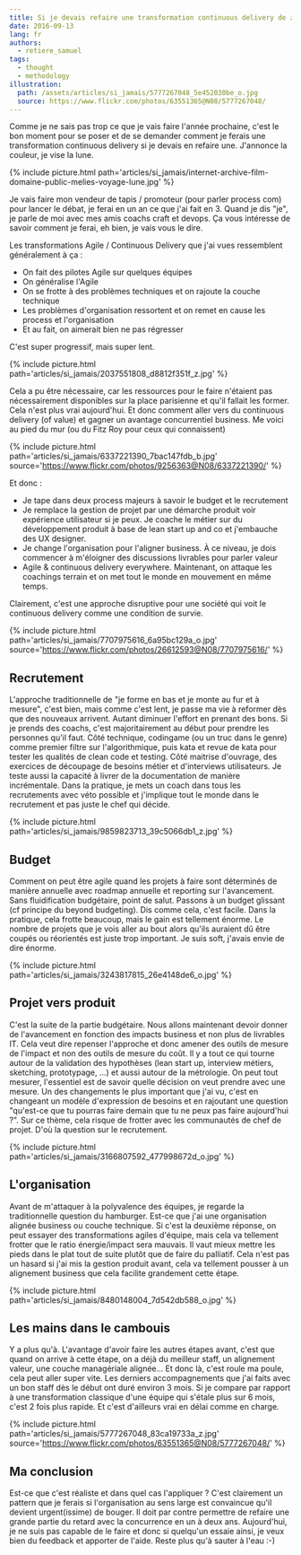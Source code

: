 ```yaml
---
title: Si je devais refaire une transformation continuous delivery de zéro
date: 2016-09-13
lang: fr
authors:
  - retiere_samuel
tags:
  - thought
  - methodology
illustration:
  path: /assets/articles/si_jamais/5777267048_5e452030be_o.jpg
  source: https://www.flickr.com/photos/63551365@N08/5777267048/
---
```


Comme je ne sais pas trop ce que je vais faire l'année prochaine, c'est le bon moment pour se poser et de se demander comment je ferais une transformation continuous delivery si je devais en refaire une. J'annonce la couleur, je vise la lune.

{% include picture.html path='articles/si_jamais/internet-archive-film-domaine-public-melies-voyage-lune.jpg' %}

Je vais faire mon vendeur de tapis / promoteur (pour parler process com) pour lancer le débat, je ferai en un an ce que j'ai fait en 3. Quand je dis "je", je parle de moi avec mes amis coachs craft et devops. Ça vous intéresse de savoir comment je ferai, eh bien, je vais vous le dire.

Les transformations Agile / Continuous Delivery que j'ai vues ressemblent généralement à ça :

- On fait des pilotes Agile sur quelques équipes
- On généralise l'Agile
- On se frotte à des problèmes techniques et on rajoute la couche technique
- Les problèmes d'organisation ressortent et on remet en cause les process et l'organisation
- Et au fait, on aimerait bien ne pas régresser

C'est super progressif, mais super lent.

{% include picture.html
    path='articles/si_jamais/2037551808_d8812f351f_z.jpg'
%}

Cela a pu être nécessaire, car les ressources pour le faire n'étaient pas nécessairement disponibles sur la place parisienne et qu'il fallait les former. Cela n'est plus vrai aujourd'hui. Et donc comment aller vers du continuous delivery (of value) et gagner un avantage concurrentiel business. Me voici au pied du mur (ou du Fitz Roy pour ceux qui connaissent)

{% include picture.html
    path='articles/si_jamais/6337221390_7bac147fdb_b.jpg'
    source='https://www.flickr.com/photos/9256363@N08/6337221390/'
%}

Et donc :

- Je tape dans deux process majeurs à savoir le budget et le recrutement
- Je remplace la gestion de projet par une démarche produit voir expérience utilisateur si je peux. Je coache le métier sur du développement produit à base de lean start up and co et j'embauche des UX designer.
- Je change l'organisation pour l'aligner business. À ce niveau, je dois commencer à m'éloigner des discussions livrables pour parler valeur
- Agile &amp; continuous delivery everywhere. Maintenant, on attaque les coachings terrain et on met tout le monde en mouvement en même temps.

Clairement, c'est une approche disruptive pour une société qui voit le continuous delivery comme une condition de survie.


{% include picture.html
    path='articles/si_jamais/7707975616_6a95bc129a_o.jpg'
    source='https://www.flickr.com/photos/26612593@N08/7707975616/'
%}

## Recrutement

L'approche traditionnelle de "je forme en bas et je monte au fur et à mesure", c'est bien, mais comme c'est lent, je passe ma vie à reformer dès que des nouveaux arrivent. Autant diminuer l'effort en prenant des bons. Si je prends des coachs, c'est majoritairement au début pour prendre les personnes qu'il faut. Côté technique, codingame (ou un truc dans le genre) comme premier filtre sur l'algorithmique, puis kata et revue de kata pour tester les qualités de clean code et testing. Côté maitrise d'ouvrage, des exercices de découpage de besoins métier et d'interviews utilisateurs. Je teste aussi la capacité à livrer de la documentation de manière incrémentale. Dans la pratique, je mets un coach dans tous les recrutements avec véto possible et j'implique tout le monde dans le recrutement et pas juste le chef qui décide.


{% include picture.html
    path='articles/si_jamais/9859823713_39c5066db1_z.jpg'
%}

## Budget

Comment on peut être agile quand les projets à faire sont déterminés de manière annuelle avec roadmap annuelle et reporting sur l'avancement. Sans fluidification budgétaire, point de salut. Passons à un budget glissant (cf principe du beyond budgeting). Dis comme cela, c'est facile. Dans la pratique, cela frotte beaucoup, mais le gain est tellement énorme. Le nombre de projets que je vois aller au bout alors qu'ils auraient dû être coupés ou réorientés est juste trop important. Je suis soft, j'avais envie de dire énorme.


{% include picture.html
    path='articles/si_jamais/3243817815_26e4148de6_o.jpg'
%}

## Projet vers produit

C'est la suite de la partie budgétaire. Nous allons maintenant devoir donner de l'avancement en fonction des impacts business et non plus de livrables IT. Cela veut dire repenser l'approche et donc amener des outils de mesure de l'impact et non des outils de mesure du coût. Il y a tout ce qui tourne autour de la validation des hypothèses (lean start up, interview métiers, sketching, prototypage, ...) et aussi autour de la métrologie. On peut tout mesurer, l'essentiel est de savoir quelle décision on veut prendre avec une mesure. Un des changements le plus important que j'ai vu, c'est en changeant un modèle d'expression de besoins et en rajoutant une question "qu'est-ce que tu pourras faire demain que tu ne peux pas faire aujourd'hui ?". Sur ce thème, cela risque de frotter avec les communautés de chef de projet. D'où la question sur le recrutement.


{% include picture.html
    path='articles/si_jamais/3166807592_477998672d_o.jpg'
%}

## L'organisation

Avant de m'attaquer à la polyvalence des équipes, je regarde la traditionnelle question du hamburger. Est-ce que j'ai une organisation alignée business ou couche technique. Si c'est la deuxième réponse, on peut essayer des transformations agiles d'équipe, mais cela va tellement frotter que le ratio énergie/impact sera mauvais. Il vaut mieux mettre les pieds dans le plat tout de suite plutôt que de faire du palliatif. Cela n'est pas un hasard si j'ai mis la gestion produit avant, cela va tellement pousser à un alignement business que cela facilite grandement cette étape.


{% include picture.html
    path='articles/si_jamais/8480148004_7d542db588_o.jpg'
%}


## Les mains dans le cambouis

Y a plus qu'à. L'avantage d'avoir faire les autres étapes avant, c'est que quand on arrive à cette étape, on a déjà du meilleur staff, un alignement valeur, une couche managériale alignée... Et donc là, c'est roule ma poule, cela peut aller super vite. Les derniers accompagnements que j'ai faits avec un bon staff dès le début ont duré environ 3 mois. Si je compare par rapport à une transformation classique d'une équipe qui s'étale plus sur 6 mois, c'est 2 fois plus rapide. Et c'est d'ailleurs vrai en délai comme en charge.


{% include picture.html
    path='articles/si_jamais/5777267048_83ca19733a_z.jpg'
    source='https://www.flickr.com/photos/63551365@N08/5777267048/'
%}

## Ma conclusion

Est-ce que c'est réaliste et dans quel cas l'appliquer ? C'est clairement un pattern que je ferais si l'organisation au sens large est convaincue qu'il devient urgent(issime) de bouger. Il doit par contre permettre de refaire une grande partie du retard avec la concurrence en un à deux ans. Aujourd'hui, je ne suis pas capable de le faire et donc si quelqu'un essaie ainsi, je veux bien du feedback et apporter de l'aide. Reste plus qu'à sauter à l'eau :-)
